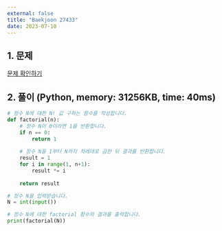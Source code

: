 ```yaml
---
external: false
title: "Baekjoon 27433"
date: 2023-07-10
---
```


## 1. 문제

[문제 확인하기](https://www.acmicpc.net/problem/27433)

## 2. 풀이 (Python, memory: 31256KB, time: 40ms)

```python
# 정수 N에 대한 N! 값 구하는 함수를 작성합니다.
def factorial(n):
    # 정수 N이 0이라면 1을 반환합니다.
    if n == 0:
        return 1
    
    # 정수 N을 1부터 N까지 차례대로 곱한 뒤 결과를 반환합니다.
    result = 1
    for i in range(1, n+1):
        result *= i
    
    return result

# 정수 N을 입력받습니다.
N = int(input())

# 정수 N에 대한 factorial 함수의 결과를 출력합니다.
print(factorial(N))
```
